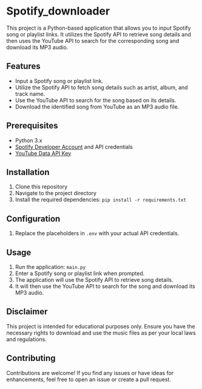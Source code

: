 # Spotify_downloader

This project is a Python-based application that allows you to input Spotify song or playlist links. It utilizes the Spotify API to retrieve song details and then uses the YouTube API to search for the corresponding song and download its MP3 audio.

## Features

- Input a Spotify song or playlist link.
- Utilize the Spotify API to fetch song details such as artist, album, and track name.
- Use the YouTube API to search for the song based on its details.
- Download the identified song from YouTube as an MP3 audio file.

## Prerequisites

- Python 3.x
- [Spotify Developer Account](https://developer.spotify.com/dashboard/login) and API credentials
- [YouTube Data API Key](https://developers.google.com/youtube/registering_an_application)

## Installation

1. Clone this repository
2. Navigate to the project directory
3. Install the required dependencies: `pip install -r requirements.txt`

## Configuration

1. Replace the placeholders in `.env` with your actual API credentials.

## Usage

1. Run the application: `main.py`
2. Enter a Spotify song or playlist link when prompted.
3. The application will use the Spotify API to retrieve song details.
4. It will then use the YouTube API to search for the song and download its MP3 audio.

## Disclaimer

This project is intended for educational purposes only. Ensure you have the necessary rights to download and use the music files as per your local laws and regulations.

## Contributing

Contributions are welcome! If you find any issues or have ideas for enhancements, feel free to open an issue or create a pull request.

